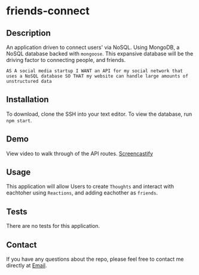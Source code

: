 # friends-connect

## Description
An application driven to connect users' via NoSQL. Using MongoDB, a NoSQL database backed with `mongoose`. This expansive database will be the driving factor to connecting people, and friends.

`AS A social media startup
I WANT an API for my social network that uses a NoSQL database
SO THAT my website can handle large amounts of unstructured data`


## Installation
To download, clone the SSH into your text editor. To view the database, run `npm start`.


## Demo

View video to walk through of the API routes. [Screencastify](https://drive.google.com/file/d/1KIHNkNoayTzFQenYmc9Gdq_CuTbilOHy/view)

## Usage
This application will allow Users to create `Thoughts` and interact with eachtoher using `Reactions`, and adding eachother as `friends`.

## Tests
There are no tests for this application.


## Contact
If you have any questions about the repo, please feel free to contact me directly at [Email](mailto:atwood169@yahoo.com).
